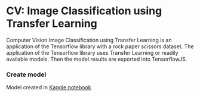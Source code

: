 # CV: Image Classification using Transfer Learning
Computer Vision Image Classification using Transfer Learning is an application of the Tensorflow library with a rock paper scissors dataset. The application of the Tensorflow library uses Transfer Learning or readily available models. Then the model results are exported into TensorflowJS. 
### Create model
Model created in [Kaggle notebook](https://www.kaggle.com/code/muhammadridhoisdi/classification-rps-with-transfer-learning)
